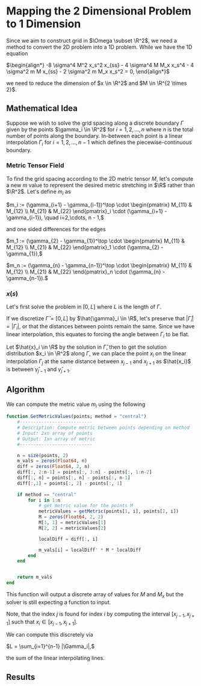 # Mapping the 2 Dimensional Problem to 1 Dimension

Since we aim to construct grid in $\Omega \subset \R^2$, we need a method to convert the 2D problem into a 1D problem. While we have the 1D equation

$\begin{align*}
-8 \sigma^4 M^2 x_s^2  x_{ss} - 4 \sigma^4 M M_x x_s^4  -  4  \sigma^2 m M x_{ss}  -  2 \sigma^2 m M_x x_s^2  = 0,
\end{align*}$

we need to reduce the dimension of $x \in \R^2$ and $M \in \R^{2 \times 2}$. 

## Mathematical Idea

Suppose we wish to solve the grid spacing along a discrete boundary $\Gamma$ given by the points $\gamma_i \in \R^2$ for $i=1,2,\dots, n$ where $n$ is the total number of points along the boundary. In-between each point is a linear interpolation $\Gamma_i$ for $i=1,2,\dots,n-1$ which defines the piecewise-continuous boundary. 

### Metric Tensor Field
To find the grid spacing according to the 2D metric tensor $M$, let's compute a new $m$ value to represent the desired metric stretching in $\R$ rather than $\R^2$. Let's define $m_i$ as

$m_i := (\gamma_{i+1} - \gamma_{i-1})^\top \cdot  \begin{pmatrix} M_{11} & M_{12} \\ M_{21} & M_{22} \end{pmatrix}_i \cdot (\gamma_{i+1} - \gamma_{i-1}), \quad i=2,\cdots, n - 1,$

and one sided differences for the edges

$m_1 := (\gamma_{2} - \gamma_{1})^\top  \cdot \begin{pmatrix} M_{11} & M_{12} \\ M_{21} & M_{22} \end{pmatrix}_1 \cdot (\gamma_{2} - \gamma_{1}),$

$m_n := (\gamma_{n} - \gamma_{n-1})^\top \cdot \begin{pmatrix} M_{11} & M_{12} \\ M_{21} & M_{22} \end{pmatrix}_n \cdot (\gamma_{n} - \gamma_{n-1}).$


### $x(s)$
Let's first solve the problem in $[0,L]$ where $L$ is the length of $\Gamma$.  

If we discretize $\hat{\Gamma} = [0,L]$ by $\hat{\gamma}_i \in \R$, let's preserve that $|\hat{\Gamma}_i| = |\Gamma_i|,$ or that the distances between points remain the same. Since we have linear interpolation, this equates to forcing the angle between $\Gamma_i$ to be flat. 

Let $\hat{x}_i \in \R$ by the solution in $\hat{\Gamma}$, then to get the solution distribution $x_i \in \R^2$ along $\Gamma$, we can place the point $x_i$ on the linear interpolation $\Gamma_j$ at the same distance between $x_{j-1}$ and $x_{j+1}$ as $\hat{x_i}$ is between $\hat{\gamma}_{j-1}$ and $\hat{\gamma}_{j+1}$. 


## Algorithm

We can compute the metric value $m_i$ using the following 

```julia
function GetMetricValues(points; method = "central")
    #---------------------------
    # Description: Compute metric between points depending on method 
    # Input: 2xn array of points 
    # Output: 1xn array of metric 
    #---------------------------

    n = size(points, 2)
    m_vals = zeros(Float64, n)
    diff = zeros(Float64, 2, n)
    diff[:, 2:n-1] = points[:, 3:n] - points[:, 1:n-2]
    diff[:, n] = points[:, n] - points[:, n-1]
    diff[:,1] = points[:, 2] - points[:, 1]
    
    if method == "central"
        for i in 1:n
            # get metric value for the points M
            metricValues = getMetric(points[1, i], points[2, i])
            M = zeros(Float64, 2, 2)
            M[1, 1] = metricValues[1]
            M[2, 2] = metricValues[2]

            localDiff = diff[:, i]

            m_vals[i] = localDiff' * M * localDiff                        
        end
    end


    return m_vals
end
```

This function will output a discrete array of values for $M$ and $M_x$ but the solver is still expecting a function to input.





Note, that the index $j$ is found for index $i$ by computing the interval $[x_{j-1}, x_{j+1}]$ such that $x_i \in [x_{j-1}, x_{j+1}].$

We can compute this discretely via

$L = \sum_{i=1}^{n-1} |\Gamma_i|,$

the sum of the linear interpolating lines. 


## Results